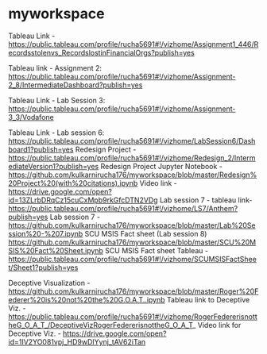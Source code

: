 # myworkspace
Tableau Link - https://public.tableau.com/profile/rucha5691#!/vizhome/Assignment1_446/Recordsstolenvs_RecordslostinFinancialOrgs?publish=yes

Tableau link - Assignment 2: https://public.tableau.com/profile/rucha5691#!/vizhome/Assignment-2_8/IntermediateDashboard?publish=yes

Tableau Link - Lab Session 3: https://public.tableau.com/profile/rucha5691#!/vizhome/Assignment-3_3/Vodafone

Tableau Link - Lab session 6: https://public.tableau.com/profile/rucha5691#!/vizhome/LabSession6/Dashboard1?publish=yes
Redesign Project - https://public.tableau.com/profile/rucha5691#!/vizhome/Redesign_2/IntermediateVersion1?publish=yes
Redesign Project Jupyter Notebook - https://github.com/kulkarnirucha176/myworkspace/blob/master/Redesign%20Project%20(with%20citations).ipynb
Video link - https://drive.google.com/open?id=13ZLrbDRqCz15cuCxMpb9rkGfcDTN2VDg
Lab session 7 - tableau link-  https://public.tableau.com/profile/rucha5691#!/vizhome/LS7/Anthem?publish=yes
Lab session 7 - https://github.com/kulkarnirucha176/myworkspace/blob/master/Lab%20Session%20-%207.ipynb
SCU MSIS Fact sheet (Lab session 8) https://github.com/kulkarnirucha176/myworkspace/blob/master/SCU%20MSIS%20Fact%20Sheet.ipynb
SCU MSIS Fact sheet Tableau - https://public.tableau.com/profile/rucha5691#!/vizhome/SCUMSISFactSheet/Sheet1?publish=yes

Deceptive Visualization - https://github.com/kulkarnirucha176/myworkspace/blob/master/Roger%20Federer%20is%20not%20the%20G.O.A.T..ipynb
Tableau link to Deceptive Viz. - https://public.tableau.com/profile/rucha5691#!/vizhome/RogerFedererisnottheG_O_A_T_/DeceptiveVizRogerFedererisnottheG_O_A_T_
Video link for Deceptive Viz. - https://drive.google.com/open?id=1IV2YO081vpj_HD9wDIYynj_tAV62iTan
